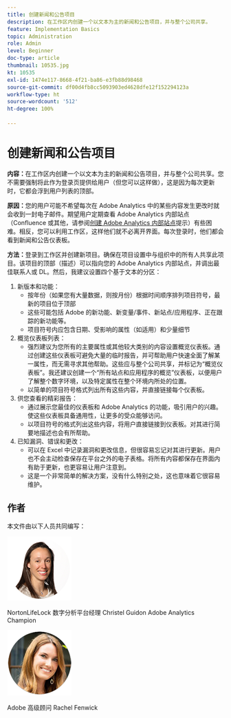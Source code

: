 ```yaml
---
title: 创建新闻和公告项目
description: 在工作区内创建一个以文本为主的新闻和公告项目，并与整个公司共享。
feature: Implementation Basics
topic: Administration
role: Admin
level: Beginner
doc-type: article
thumbnail: 10535.jpg
kt: 10535
exl-id: 1474e117-8668-4f21-ba86-e3fb88d98468
source-git-commit: df00d4fb8cc5093903ed4628dfe12f152294123a
workflow-type: ht
source-wordcount: '512'
ht-degree: 100%

---
```


# 创建新闻和公告项目

**内容：**&#x200B;在工作区内创建一个以文本为主的新闻和公告项目，并与整个公司共享。您不需要强制将此作为登录页提供给用户（但您可以这样做），这是因为每次更新时，它都会浮到用户列表的顶部。

**原因：**&#x200B;您的用户可能不希望每次在 Adobe Analytics 中的某些内容发生更改时就会收到一封电子邮件。期望用户定期查看 Adobe Analytics 内部站点（Confluence 或其他，请参阅[创建 Adobe Analytics 内部站点](create-an-internal-adobe-analytics-site.md)提示）有些困难。相反，您可以利用工作区，这样他们就不必离开界面。每次登录时，他们都会看到新闻和公告仪表板。

**方法：**&#x200B;登录到工作区并创建新项目。确保在项目设置中与组织中的所有人共享此项目。该项目的顶部（描述）可以指向您的 Adobe Analytics 内部站点，并调出最佳联系人或 DL。然后，我建议设置四个基于文本的分区：
1. 新版本和功能：
   * 按年份（如果您有大量数据，则按月份）根据时间顺序排列项目符号，最新的项目位于顶部
   * 这些可能包括 Adobe 的新功能、新变量/事件、新站点/应用程序、正在跟踪的新功能等。
   * 项目符号内应包含日期、受影响的属性（如适用）和少量细节
1. 概览仪表板列表：
   * 强烈建议为您所有的主要属性或其他较大类别的内容设置概览仪表板。通过创建这些仪表板可避免大量的临时报告，并可帮助用户快速全面了解某一属性，而无需寻求其他帮助。这些应与整个公司共享，并标记为“概览仪表板”。我还建议创建一个“所有站点和应用程序的概览”仪表板，以便用户了解整个数字环境，以及特定属性在整个环境内所处的位置。
   * 以简单的项目符号格式列出所有这些内容，并直接链接每个仪表板。
1. 供您查看的精彩报告：
   * 通过展示您最佳的仪表板和 Adobe Analytics 的功能，吸引用户的兴趣。使这些仪表板具备通用性，让更多的受众能够访问。
   * 以项目符号的格式列出这些内容，将用户直接链接到仪表板。对其进行简要地描述也会有所帮助。
1. 已知漏洞、错误和更改：
   * 可以在 Excel 中记录漏洞和更改信息，但很容易忘记对其进行更新。用户也不会主动检查保存在平台之外的电子表格。将所有内容都保存在界面内有助于更新，也更容易让用户注意到。
   * 这是一个非常简单的解决方案，没有什么特别之处，这也意味着它很容易维护。

## 作者

本文件由以下人员共同编写：

![Christel Guidon](assets/Christel-Headshot-150.png)

NortonLifeLock 数字分析平台经理 Christel Guidon
Adobe Analytics Champion

![Rachel Fenwick](assets/Rachel-Fenwick-150.png)

Adobe 高级顾问 Rachel Fenwick
